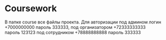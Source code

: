 # Coursework
В папке course все файлы проекта. Для авторизации под админом логин +7000000000 пароль 333333, под организатором +72333333333 пароль 123123 под сотрудником +78888888888 пароль 333333
